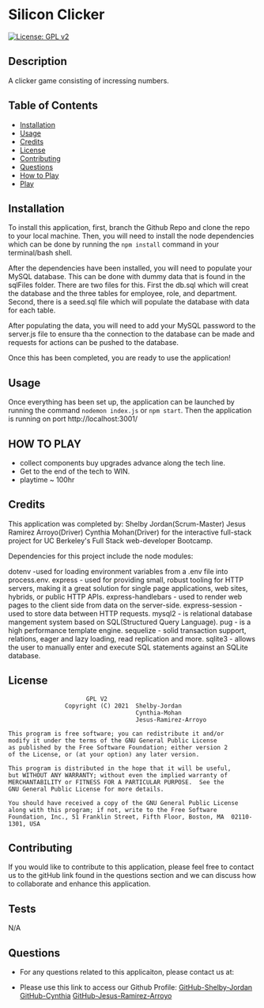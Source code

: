 # Silicon Clicker

[![License: GPL v2](https://img.shields.io/badge/License-GPL%20v2-blue.svg)](https://www.gnu.org/licenses/old-licenses/gpl-2.0.en.html)



## Description

A clicker game consisting of incressing numbers.


## Table of Contents

-   [Installation](#installation)
-   [Usage](#usage)
-   [Credits](#credits)
-   [License](#license)
-   [Contributing](#contributing)
-   [Questions](#questions)
-   [How to Play](#HOW-TO-PLAY)
-   [Play](https://silicon-clicker.herokuapp.com/)
## Installation

To install this application, first, branch the Github Repo and clone the repo to your local machine. Then, you will need to install the node dependencies which can be done by running the `npm install` command in your terminal/bash shell.


After the dependencies have been installed, you will need to populate your MySQL database. This can be done with dummy data that is found in the sqlFiles folder. There are two files for this. First the db.sql which will creat the database and the three tables for employee, role, and department.
Second, there is a seed.sql file which will populate the database with data for each table.

After populating the data, you will need to add your MySQL password to the server.js file to ensure tha the connection to the database can be made and requests for actions can be pushed to the database.

Once this has been completed, you are ready to use the application!

## Usage

Once everything has been set up, the application can be launched by running the command `nodemon index.js` or `npm start`. Then the application is running on port http://localhost:3001/


## HOW TO PLAY

- collect components buy upgrades advance along the tech line.
- Get to the end of the tech to WIN.
- playtime ~ 100hr 

## Credits

This application was completed by:
                                  Shelby Jordan(Scrum-Master)
                                  Jesus Ramirez Arroyo(Driver)
                                  Cynthia Mohan(Driver)
for the interactive full-stack project for UC Berkeley's Full Stack web-developer Bootcamp.

Dependencies for this project include the node modules:

dotenv -used for loading environment variables from a .env file into process.env.
express - used for providing small, robust tooling for HTTP servers, making it a great solution for single page applications, web sites, hybrids, or public HTTP APIs.
express-handlebars - used to render web pages to the client side from data on the server-side.
express-session - used to store data between HTTP requests.
mysql2 - is relational database mangement system based on SQL(Structured Query Language).
pug - is a high performance template engine.
sequelize - solid transaction support, relations, eager and lazy loading, read replication and more. 
sqlite3 -  allows the user to manually enter and execute SQL statements against an SQLite database.




## License
                          GPL V2
    				Copyright (C) 2021  Shelby-Jordan
                                        Cynthia-Mohan
                                        Jesus-Ramirez-Arroyo

	This program is free software; you can redistribute it and/or
	modify it under the terms of the GNU General Public License
	as published by the Free Software Foundation; either version 2
	of the License, or (at your option) any later version.

	This program is distributed in the hope that it will be useful,
	but WITHOUT ANY WARRANTY; without even the implied warranty of
	MERCHANTABILITY or FITNESS FOR A PARTICULAR PURPOSE.  See the
	GNU General Public License for more details.

	You should have received a copy of the GNU General Public License
	along with this program; if not, write to the Free Software
	Foundation, Inc., 51 Franklin Street, Fifth Floor, Boston, MA  02110-1301, USA

## Contributing

If you would like to contribute to this application, please feel free to contact us to the gitHub link found in the questions section and we can discuss how to collaborate and enhance this application.

## Tests

N/A

## Questions

-   For any questions related to this applicaiton, please contact us at:

-   Please use this link to access our Github Profile: [GitHub-Shelby-Jordan](https://github.com/Kingly77)
                                                       [GitHub-Cynthia](https://github.com/CynthiaMohan)
                                                       [GitHub-Jesus-Ramirez-Arroyo](https://github.com/JR1994-CA)
